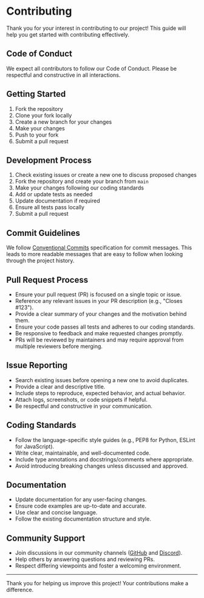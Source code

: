 # Contributing

Thank you for your interest in contributing to our project! This guide will help you get started with contributing effectively.

## Code of Conduct

We expect all contributors to follow our Code of Conduct. Please be respectful and constructive in all interactions.

## Getting Started

1. Fork the repository
2. Clone your fork locally
3. Create a new branch for your changes
4. Make your changes
5. Push to your fork
6. Submit a pull request

## Development Process

1. Check existing issues or create a new one to discuss proposed changes
2. Fork the repository and create your branch from `main`
3. Make your changes following our coding standards
4. Add or update tests as needed
5. Update documentation if required
6. Ensure all tests pass locally
7. Submit a pull request

## Commit Guidelines

We follow [Conventional Commits](https://www.conventionalcommits.org/) specification for commit messages. This leads to more readable messages that are easy to follow when looking through the project history.

## Pull Request Process

- Ensure your pull request (PR) is focused on a single topic or issue.
- Reference any relevant issues in your PR description (e.g., "Closes #123").
- Provide a clear summary of your changes and the motivation behind them.
- Ensure your code passes all tests and adheres to our coding standards.
- Be responsive to feedback and make requested changes promptly.
- PRs will be reviewed by maintainers and may require approval from multiple reviewers before merging.

## Issue Reporting

- Search existing issues before opening a new one to avoid duplicates.
- Provide a clear and descriptive title.
- Include steps to reproduce, expected behavior, and actual behavior.
- Attach logs, screenshots, or code snippets if helpful.
- Be respectful and constructive in your communication.

## Coding Standards

- Follow the language-specific style guides (e.g., PEP8 for Python, ESLint for JavaScript).
- Write clear, maintainable, and well-documented code.
- Include type annotations and docstrings/comments where appropriate.
- Avoid introducing breaking changes unless discussed and approved.

## Documentation

- Update documentation for any user-facing changes.
- Ensure code examples are up-to-date and accurate.
- Use clear and concise language.
- Follow the existing documentation structure and style.

## Community Support

- Join discussions in our community channels ([GitHub](https://github.com/forepath/kublade/discussions) and [Discord](https://discord.gg/5wFMuVvQZM)).
- Help others by answering questions and reviewing PRs.
- Respect differing viewpoints and foster a welcoming environment.

---

Thank you for helping us improve this project! Your contributions make a difference.
